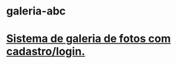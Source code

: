 # galeria-abc


<h1><a href="galeria-abc.vercel.app">Sistema de galeria de fotos com cadastro/login.</a></h1>
